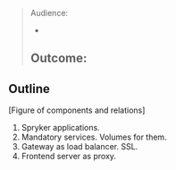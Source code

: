 > Audience:
>
> -
>
> Outcome:
> -

## Outline

[Figure of components and relations]

1. Spryker applications.
2. Mandatory services. Volumes for them.
3. Gateway as load balancer. SSL.
4. Frontend server as proxy.
